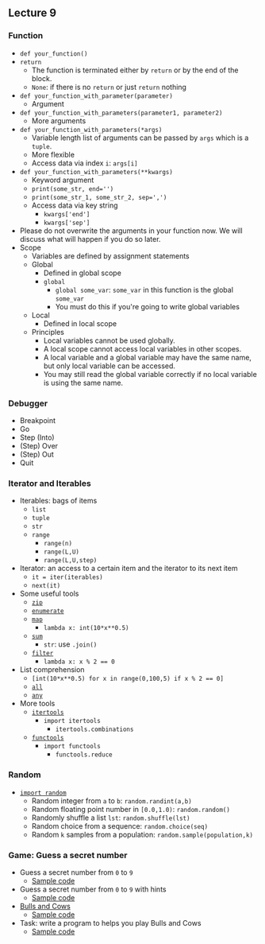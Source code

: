 ## Lecture 9

### Function

+   `def your_function()`
+   `return`
    +   The function is terminated either by `return` or by the end of the block.
    +   `None`: if there is no `return` or just `return` nothing
+   `def your_function_with_parameter(parameter)`
    +   Argument
+   `def your_function_with_parameters(parameter1, parameter2)`
    +   More arguments
+   `def your_function_with_parameters(*args)`
    +   Variable length list of arguments can be passed by `args` which is a `tuple`.
    +   More flexible
    +   Access data via index `i`: `args[i]`
+   `def your_function_with_parameters(**kwargs)`
    +   Keyword argument
    +   `print(some_str, end='')`
    +   `print(some_str_1, some_str_2, sep=',')`
    +   Access data via key string
        +   `kwargs['end']`
        +   `kwargs['sep']`
+   Please do not overwrite the arguments in your function now. We will discuss what will happen if you do so later.
+   Scope
    +   Variables are defined by assignment statements
    +   Global
        +   Defined in global scope
        +   `global`
            +   `global some_var`: `some_var` in this function is the global `some_var`
            +   You must do this if you're going to write global variables
    +   Local
        +   Defined in local scope
    +   Principles
        +   Local variables cannot be used globally.
        +   A local scope cannot access local variables in other scopes.
        +   A local variable and a global variable may have the same name, but only local variable can be accessed.
        +   You may still read the global variable correctly if no local variable is using the same name.

### Debugger

+   Breakpoint
+   Go
+   Step (Into)
+   (Step) Over
+   (Step) Out
+   Quit

### Iterator and Iterables

+   Iterables: bags of items
    +   `list`
    +   `tuple`
    +   `str`
    +   `range`
        +   `range(n)`
        +   `range(L,U)`
        +   `range(L,U,step)`
+   Iterator: an access to a certain item and the iterator to its next item
    +   `it = iter(iterables)`
    +   `next(it)`
+   Some useful tools
    +   [`zip`](https://docs.python.org/3/library/functions.html#zip)
    +   [`enumerate`](https://docs.python.org/3/library/functions.html#enumerate)
    +   [`map`](https://docs.python.org/3/library/functions.html#map)
        +   `lambda x: int(10*x**0.5)`
    +   [`sum`](https://docs.python.org/3/library/functions.html#sum)
        +   `str`: use `.join()`
    +   [`filter`](https://docs.python.org/3/library/functions.html#filter)
        +   `lambda x: x % 2 == 0`
+   List comprehension
    +   `[int(10*x**0.5) for x in range(0,100,5) if x % 2 == 0]`
    +   [`all`](https://docs.python.org/3/library/functions.html#all)
    +   [`any`](https://docs.python.org/3/library/functions.html#any)
+   More tools
    +   [`itertools`](https://docs.python.org/3/library/itertools.html)
        +   `import itertools`
            +   `itertools.combinations`
    +   [`functools`](https://docs.python.org/3/library/functools.html)
        +   `import functools`
            +   `functools.reduce`

### Random

+   [`import random`](https://docs.python.org/3/library/random.html)
    +   Random integer from `a` to `b`: `random.randint(a,b)`
    +   Random floating point number in `[0.0,1.0)`: `random.random()` 
    +   Randomly shuffle a list `lst`: `random.shuffle(lst)`
    +   Random choice from a sequence: `random.choice(seq)`
    +   Random `k` samples from a population: `random.sample(population,k)`

### Game: Guess a secret number

+   Guess a secret number from `0` to `9`
    +   [Sample code](lec09-1.py)
+   Guess a secret number from `0` to `9` with hints
    +   [Sample code](lec09-2.py)
+   [Bulls and Cows](https://en.wikipedia.org/wiki/Bulls_and_Cows)
    +   [Sample code](lec09-3.py)
+   Task: write a program to helps you play Bulls and Cows
    +   [Sample code](lec09-4.py)
